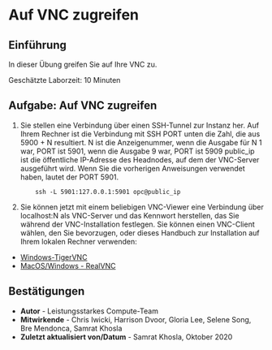 # Auf VNC zugreifen

## Einführung

In dieser Übung greifen Sie auf Ihre VNC zu.

Geschätzte Laborzeit: 10 Minuten

## Aufgabe: Auf VNC zugreifen

1.  Sie stellen eine Verbindung über einen SSH-Tunnel zur Instanz her. Auf Ihrem Rechner ist die Verbindung mit SSH PORT unten die Zahl, die aus 5900 + N resultiert. N ist die Anzeigenummer, wenn die Ausgabe für N 1 war, PORT ist 5901, wenn die Ausgabe 9 war, PORT ist 5909 public\_ip ist die öffentliche IP-Adresse des Headnodes, auf dem der VNC-Server ausgeführt wird. Wenn Sie die vorherigen Anweisungen verwendet haben, lautet der PORT 5901.
    
            ssh -L 5901:127.0.0.1:5901 opc@public_ip
        
2.  Sie können jetzt mit einem beliebigen VNC-Viewer eine Verbindung über localhost:N als VNC-Server und das Kennwort herstellen, das Sie während der VNC-Installation festlegen. Sie können einen VNC-Client wählen, den Sie bevorzugen, oder dieses Handbuch zur Installation auf Ihrem lokalen Rechner verwenden:
    

*   [Windows-TigerVNC](https://github.com/TigerVNC/tigervnc/wiki/Setup-TigerVNC-server-%28Windows%29)
*   [MacOS/Windows - RealVNC](https://www.realvnc.com/en/connect/download/vnc/)

## Bestätigungen

*   **Autor** - Leistungsstarkes Compute-Team
*   **Mitwirkende** - Chris Iwicki, Harrison Dvoor, Gloria Lee, Selene Song, Bre Mendonca, Samrat Khosla
*   **Zuletzt aktualisiert von/Datum** - Samrat Khosla, Oktober 2020